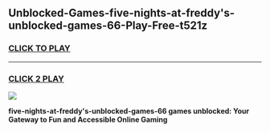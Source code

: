 
## Unblocked-Games-five-nights-at-freddy's-unblocked-games-66-Play-Free-t521z
<h3>
<a href="https://premium76.site?title=five-nights-at-freddy's-unblocked-games-66&ref=10A">CLICK TO PLAY</a></h3>
<hr>

<h3>
<a href="https://premium76.site?title=five-nights-at-freddy's-unblocked-games-66&ref=10A">CLICK 2 PLAY</a>
  
</h3>

<a href="https://premium76.site?title=five-nights-at-freddy's-unblocked-games-66&ref=10A"><img src="https://clearcache.store/games.png"></a>


**five-nights-at-freddy's-unblocked-games-66 games unblocked: Your Gateway to Fun and Accessible Online Gaming**
